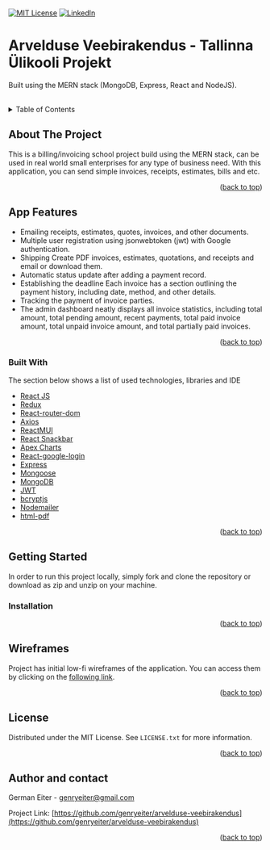 <div id="top"></div>
<br>


[![MIT License][license-shield]][license-url]
[![LinkedIn][linkedin-shield]][linkedin-url]

# Arvelduse Veebirakendus - Tallinna Ülikooli Projekt

Built using the MERN stack (MongoDB, Express, React and NodeJS).

<br>

<details>
  <summary>Table of Contents</summary>
  <ol>
    <li>
      <a href="#about-the-project">About The Project</a>
      <ul>
        <li><a href="#built-with">Built With</a></li>
      </ul>
    </li>
    <li>
      <a href="#getting-started">Getting Started</a>
      <ul>
        <li><a href="#installation">Installation</a></li>
      </ul>
    </li>
    <li><a href="#project-structure">Project Structure</a></li>
    <li><a href="#license">License</a></li>
    <li><a href="#contact">Contact</a></li>
  </ol>
</details>

## About The Project

This is a billing/invoicing school project build using the MERN stack, can be used in real world small enterprises for
any type of business need. With this application, you can send simple invoices, receipts, estimates, bills and etc.

<p align="right">(<a href="#top">back to top</a>)</p>

## App Features

- Emailing receipts, estimates, quotes, invoices, and other documents.
- Multiple user registration using jsonwebtoken (jwt) with Google authentication.
- Shipping Create PDF invoices, estimates, quotations, and receipts and email or download them.
- Automatic status update after adding a payment record.
- Establishing the deadline Each invoice has a section outlining the payment history, including date, method, and other
  details.
- Tracking the payment of invoice parties.
- The admin dashboard neatly displays all invoice statistics, including total amount, total pending amount, recent
  payments, total paid invoice amount, total unpaid invoice amount, and total partially paid invoices.

<p align="right">(<a href="#top">back to top</a>)</p>

### Built With

The section below shows a list of used technologies, libraries and IDE

- [React JS](https://reactjs.org/)
- [Redux](https://redux.js.org/)
- [React-router-dom](https://reactrouter.com/web/guides/quick-start)
- [Axios](https://github.com/axios/axios)
- [ReactMUI](https://material-ui.com/)
- [React Snackbar](https://www.npmjs.com/package/react-snackbar)
- [Apex Charts](https://apexcharts.com/react-chart-demos/)
- [React-google-login](https://www.npmjs.com/package/react-google-login)
- [Express](https://chat.openai.com/chat#:~:text=https%3A//expressjs.com/)
- [Mongoose](https://mongoosejs.com/)
- [MongoDB](https://www.mongodb.com/)
- [JWT](https://jwt.io/)
- [bcryptjs](https://www.npmjs.com/package/bcryptjs)
- [Nodemailer](https://nodemailer.com/about/)
- [html-pdf](https://www.npmjs.com/package/html-pdf)

<p align="right">(<a href="#top">back to top</a>)</p>

## Getting Started

In order to run this project locally, simply fork and clone the repository or download as zip and unzip on your machine.

### Installation


<p align="right">(<a href="#top">back to top</a>)</p>

## Wireframes

Project has initial low-fi wireframes of the application. You can access them by clicking on the [following link](https://github.com/genryeiter/arvelduse-veebirakendus/tree/main/wireframes).

<p align="right">(<a href="#top">back to top</a>)</p>

## License

Distributed under the MIT License. See `LICENSE.txt` for more information.

<p align="right">(<a href="#top">back to top</a>)</p>

## Author and contact

German Eiter - genryeiter@gmail.com

Project Link: [https://github.com/genryeiter/arvelduse-veebirakendus](https://github.com/genryeiter/arvelduse-veebirakendus)

<p align="right">(<a href="#top">back to top</a>)</p>


[license-shield]: https://img.shields.io/github/license/othneildrew/Best-README-Template.svg?style=for-the-badge

[license-url]: https://github.com/genryeiter/dragons-of-mugloar/blob/master/LICENSE.txt

[linkedin-shield]: https://img.shields.io/badge/-LinkedIn-black.svg?style=for-the-badge&logo=linkedin&colorB=555

[linkedin-url]: https://www.linkedin.com/in/german-eiter/